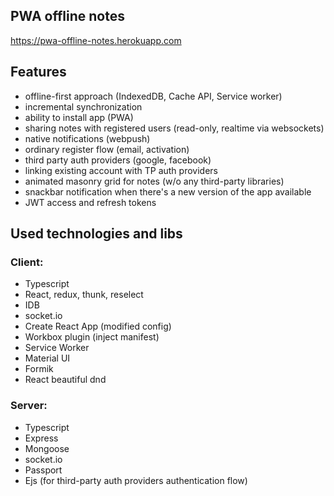 ## PWA offline notes

https://pwa-offline-notes.herokuapp.com

## Features

- offline-first approach (IndexedDB, Cache API, Service worker)
- incremental synchronization
- ability to install app (PWA)
- sharing notes with registered users (read-only, realtime via websockets)
- native notifications (webpush)
- ordinary register flow (email, activation)
- third party auth providers (google, facebook)
- linking existing account with TP auth providers
- animated masonry grid for notes (w/o any third-party libraries)
- snackbar notification when there's a new version of the app available
- JWT access and refresh tokens

## Used technologies and libs

### Client:

- Typescript
- React, redux, thunk, reselect
- IDB
- socket.io
- Create React App (modified config)
- Workbox plugin (inject manifest)
- Service Worker
- Material UI
- Formik
- React beautiful dnd

### Server:

- Typescript
- Express
- Mongoose
- socket.io
- Passport
- Ejs (for third-party auth providers authentication flow)
